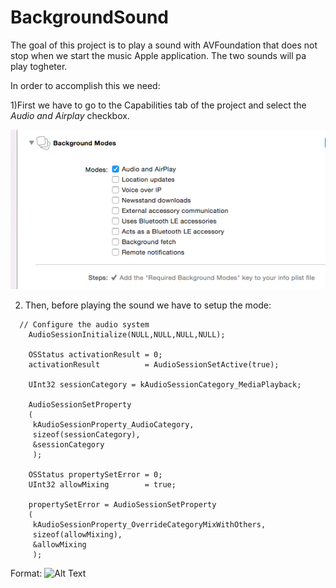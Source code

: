 # BackgroundSound


The goal of this project is to play a sound with AVFoundation that does not stop when we start the music Apple application. The two sounds will pa
play togheter.

In order to accomplish this we need:



1)First we have to go to the Capabilities tab of the project and select the  *Audio and Airplay* checkbox.

![GitHub Logo](BackgroundModes.png)



2) Then, before playing the sound we have to setup the mode:


```
  // Configure the audio system
    AudioSessionInitialize(NULL,NULL,NULL,NULL);
    
    OSStatus activationResult = 0;
    activationResult          = AudioSessionSetActive(true);
    
    UInt32 sessionCategory = kAudioSessionCategory_MediaPlayback;
    
    AudioSessionSetProperty
    (
     kAudioSessionProperty_AudioCategory,
     sizeof(sessionCategory),
     &sessionCategory
     );
    
    OSStatus propertySetError = 0;
    UInt32 allowMixing        = true;
    
    propertySetError = AudioSessionSetProperty
    (
     kAudioSessionProperty_OverrideCategoryMixWithOthers,
     sizeof(allowMixing),
     &allowMixing
     );
```



Format: ![Alt Text](url)

